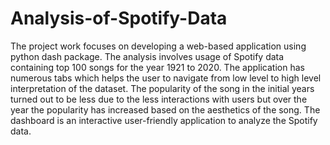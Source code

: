 # Analysis-of-Spotify-Data
The project work focuses on developing a web-based application using python dash package. The analysis involves usage of Spotify data containing top 100 songs for the year 1921 to 2020. The application has numerous tabs which helps the user to navigate from low level to high level interpretation of the dataset. The popularity of the song in the initial years turned out to be less due to the less interactions with users but over the year the popularity has increased based on the aesthetics of the song. The dashboard is an interactive user-friendly application to analyze the Spotify data.
